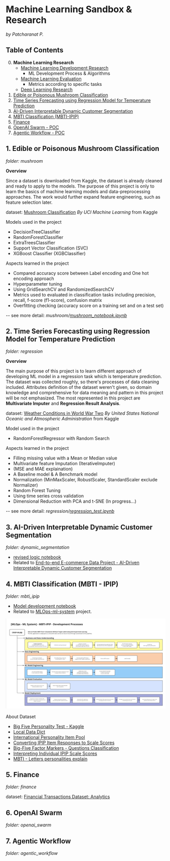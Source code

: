 # Machine Learning Sandbox & Research
*by Patcharanat P.*

## Table of Contents
0. **Machine Learning Research**
    - [Machine Learning Development Research](./docs/ML_research.md)
        - ML Development Process & Algorithms
    - [Machine Learning Evaluation](./docs/ML_evaluation.md)
        - Metrics according to specific tasks
    - [Deep Learning Research](./docs/DL_research.md)
1. [Edible or Poisonous Mushroom Classification](#1-edible-or-poisonous-mushroom-classification)
2. [Time Series Forecasting using Regression Model for Temperature Prediction](#2-time-series-forecasting-using-regression-model-for-temperature-prediction)
3. [AI-Driven Interpretable Dynamic Customer Segmentation](#3-ai-driven-interpretable-dynamic-customer-segmentation)
4. [MBTI Classification (MBTI-IPIP)](#3-mbti-classification-mbti---ipip)
5. [Finance](#4-finance)
6. [OpenAI Swarm - POC](#6-openai-swarm)
7. [Agentic Workflow - POC](#7-agentic-workflow)

## 1. Edible or Poisonous Mushroom Classification
*folder: mushroom*

**Overview**

Since a dataset is downloaded from Kaggle, the dataset is already cleaned and ready to apply to the models. The purpose of this project is only to learn the basics of machine learning models and data-preprocessing approaches. The work would further expand feature engineering, such as feature selection later.

dataset: [Mushroom Classification](https://www.kaggle.com/datasets/uciml/mushroom-classification) *By UCI Machine Learning* from Kaggle

Models used in the project
- DecisionTreeClassifier
- RandomForestClassifier
- ExtraTreesClassifier
- Support Vector Classification (SVC)
- XGBoost Classifier (XGBClassifier)

Aspects learned in the project
- Compared accuracy score between Label encoding and One hot encoding approach
- Hyperparameter tuning
- Using GridSearchCV and RandomizedSearchCV
- Metrics used to evaluated in classification tasks including precision, recall, f-score (f1-score), confusion matrix
- Overfitting checking (accuracy score on a training set and on a test set)

-- see more detail: *mushroom/[mushroom_notebook.ipynb](https://github.com/Patcharanat/ML-Learning/blob/master/mushroom/mushroom_notebook.ipynb)*

## 2. Time Series Forecasting using Regression Model for Temperature Prediction
*folder: regression*

**Overview**

The main purpose of this project is to learn different approach of developing ML model in a regression task which is temperature prediction. The dataset was collected roughly, so there's processes of data cleaning included. Attributes definition of the dataset weren't given, so domain knowledge and comprehensive for data meaning and pattern in this project will be not emphasized. The most represented in this project are **Multivariate Imputer** and **Regression Result Analysis**.

dataset: [Weather Conditions in World War Two](https://www.kaggle.com/datasets/smid80/weatherww2?select=Summary+of+Weather.csv) *By United States National Oceanic and Atmospheric Administration* from Kaggle

Model used in the project
- RandomForestRegressor with Random Search

Aspects learned in the project
- Filling missing value with a Mean or Median value
- Multivariate feature Imputation (IterativeImputer)
- (MSE and MAE explaination)
- A Baseline model & A Benchmark model
- Normalization (MinMaxScaler, RobustScaler, StandardScaler exclude Normalizer)
- Random Forest Tuning
- Using time series cross validation
- Dimensional Reduction with PCA and t-SNE (In progress...)

-- see more detail: *regression/[regression_test.ipynb](https://github.com/Patcharanat/ML-Learning/blob/master/regression/regression_test.ipynb)*

## 3. AI-Driven Interpretable Dynamic Customer Segmentation
*folder: dynamic_segmentation*

- [revised logic notebook](./dynamic_segmentation/revise_ecomm_logic.ipynb)
- Related to [End-to-end E-commerce Data Project - AI-Driven Interpretable Dynamic Customer Segmentation](https://github.com/patcha-ranat/Ecommerce-Invoice-End-to-end)

## 4. MBTI Classification (MBTI - IPIP)
*folder: mbti_ipip*

- [Model development notebook](./mbti_ipip/model_dev.ipynb)
- Related to [MLOps-ml-system](https://github.com/Patcharanat/MLOps-ml-system) project.

![kmlops_dev_process.png](./docs/pictures/kmlops_dev_process.png)

About Dataset
- [Big Five Personality Test - Kaggle](https://www.kaggle.com/datasets/tunguz/big-five-personality-test)
- [Local Data Dict](./data/codebook.txt)
- [International Personality Item Pool](https://ipip.ori.org/)
- [Converting IPIP Item Responses to Scale Scores](https://ipip.ori.org/newScoringInstructions.htm)
- [Big-Five Factor Markers - Questions Classification](https://ipip.ori.org/newBigFive5broadKey.htm)
- [Interpreting Individual IPIP Scale Scores](https://ipip.ori.org/InterpretingIndividualIPIPScaleScores.htm)
- [MBTI - Letters personalities explain](https://www.16personalities.com/articles/our-theory)

## 5. Finance
*folder: finance*

dataset: [Financial Transactions Dataset: Analytics](https://www.kaggle.com/datasets/computingvictor/transactions-fraud-datasets) 

## 6. OpenAI Swarm
*folder: openai_swarm*


## 7. Agentic Workflow
*folder: agentic_workflow*

